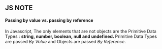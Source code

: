<h2>JS NOTE</h2> 

<h4> Passing by value vs. passing by reference</h4>
In Javascript, The only elements that are not objects are the Primitive Data Types : 
<b>string, number, boolean, null and undefined. </b>Primitive Data Types are passed <i>By Value</i> 
and Objects are passed <i>By Reference</i>. 
